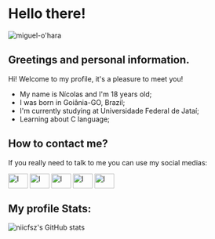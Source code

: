 # Hello there!

![miguel-o'hara](https://github.com/niicfsz/niicfsz/assets/167145187/f49b2e1b-eb69-43d4-8797-df58b30e8c66)

## Greetings and personal information.
Hi! Welcome to my profile, it's a pleasure to meet you!
- My name is Nícolas and I'm 18 years old;
- I was born in Goiânia-GO, Brazil;
- I'm currently studying at Universidade Federal de Jataí;
- Learning about C language;

## How to contact me?
If you really need to talk to me you can use my social medias:

<a href="https://x.com/niicfsz?t=-gqKYny2Gg86zyq4jqSUvg&s=09" target="blank"><img align="center" src="https://raw.githubusercontent.com/rahuldkjain/github-profile-readme-generator/master/src/images/icons/Social/twitter.svg" alt="l" height="30" width="40" /></a>
<a href="https://www.linkedin.com/in/n%C3%ADcolas-fernandes-00509a316?utm_source=share&utm_campaign=share_via&utm_content=profile&utm_medium=android_app" target="blank"><img align="center" src="https://raw.githubusercontent.com/rahuldkjain/github-profile-readme-generator/master/src/images/icons/Social/linked-in-alt.svg" alt="l" height="30" width="40" /></a>
<a href="https://www.instagram.com/niicfsz?utm_source=qr&igsh=MXNlOWF3Y2l1cGI3OQ==" target="blank"><img align="center" src="https://raw.githubusercontent.com/rahuldkjain/github-profile-readme-generator/master/src/images/icons/Social/instagram.svg" alt="l" height="30" width="40" /></a>
<a href="https://youtube.com/@niicfsz?si=FLc6wWX5UIZSUcMT" target="blank"><img align="center" src="https://raw.githubusercontent.com/rahuldkjain/github-profile-readme-generator/master/src/images/icons/Social/youtube.svg" alt="l" height="30" width="40" /></a>
<a href="https://discord.gg/niicfsz" target="blank"><img align="center" src="https://raw.githubusercontent.com/rahuldkjain/github-profile-readme-generator/master/src/images/icons/Social/discord.svg" alt="l" height="30" width="40" /></a>

## My profile Stats:

![niicfsz's GitHub stats](https://github-readme-stats.vercel.app/api?username=niicfsz&show_icons=true&theme=transparent)




